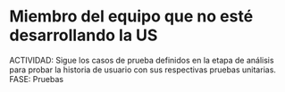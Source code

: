 # Miembro del equipo que no esté desarrollando la US

ACTIVIDAD: Sigue los casos de prueba definidos en la etapa de análisis para probar la historia de usuario con sus respectivas pruebas unitarias.
FASE: Pruebas